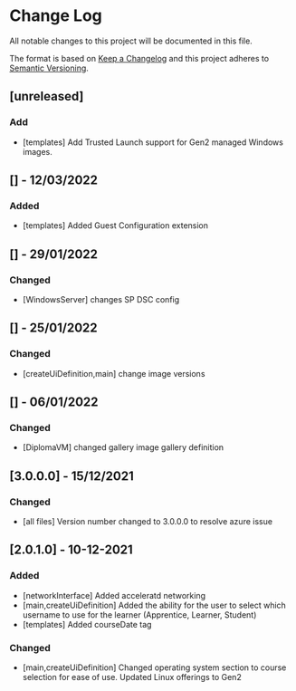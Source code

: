 # Change Log
All notable changes to this project will be documented in this file.
 
The format is based on [Keep a Changelog](http://keepachangelog.com/)
and this project adheres to [Semantic Versioning](http://semver.org/).

## [unreleased]
 
### Add
- [templates]
  Add Trusted Launch support for Gen2 managed Windows images.

## [] - 12/03/2022

### Added
- [templates]
  Added Guest Configuration extension

## [] - 29/01/2022

### Changed
- [WindowsServer]
  changes SP DSC config

## [] - 25/01/2022

### Changed
- [createUiDefinition,main]
  change image versions

## [] - 06/01/2022

### Changed
- [DiplomaVM]
  changed gallery image gallery definition
  
## [3.0.0.0] - 15/12/2021

### Changed
- [all files]
  Version number changed to 3.0.0.0 to resolve azure issue
  
## [2.0.1.0] - 10-12-2021
 
### Added
- [networkInterface]
  Added acceleratd networking
- [main,createUiDefinition]
  Added the ability for the user to select which username to use for the learner (Apprentice, Learner, Student)
- [templates]
  Added courseDate tag 
 
### Changed
- [main,createUiDefinition]
  Changed operating system section to course selection for ease of use.
  Updated Linux offerings to Gen2


